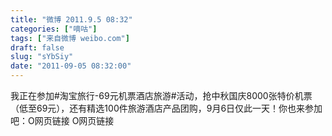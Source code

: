 ```yaml
---
title: "微博 2011.9.5 08:32"
categories: ["嘀咕"]
tags: ["来自微博 weibo.com"]
draft: false
slug: "sYbSiy"
date: "2011-09-05 08:32:00"
---
```


<p>我正在参加#淘宝旅行-69元机票酒店旅游#活动，抢中秋国庆8000张特价机票（低至69元），还有精选100件旅游酒店产品团购，9月6日仅此一天！你也来参加吧：O网页链接 O网页链接 ​​​​</p>
